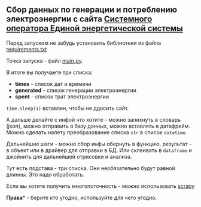 ## Сбор данных по генерации и потреблению электроэнергии с сайта [Системного оператора Единой энергетической системы](https://www.so-ups.ru/)

Перед запуском не забудь установить библиотеки из файла [requirements.txt](https://github.com/VadimSpb/so_ups/blob/master/requirements.txt)

Точка запуска - файл [main.py](https://github.com/VadimSpb/so_ups/blob/master/main.py).

В итоге вы получаете три списка:

* **times** - список дат и времени
* **generated** - список генерации электроэнергии
* **spent** - список трат электроэнергии 

```time.sleep(1)``` вставлен, чтобы не ддосить сайт.

А дальше делайте с инфой что хотите - можно запихнуть в словарь (json),
 можно отправить в базу данных, можно вставлять в датафрейм.
Можно сделать налету преобразование списка ```str``` в список  ```datetime```.

Дальнейшие шаги - можно сбор инфы обернуть в функцию, результат - в объект 
или в драйвер для отправки в БД. Или склеивать в ```dataframe``` и джойнить для дальнейшей отрисовки и анализа.


Тут есть подстава - три списка. Они необязательно будут равной длинны. Это надо обработать.

Если вы хотите получить многопоточность - можно использовать [scrapy](https://scrapy.org/)

**Права*** - берите кто угодно, используйте для чего угодно.
